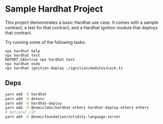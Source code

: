# Sample Hardhat Project

This project demonstrates a basic Hardhat use case. It comes with a sample contract, a test for that contract, and a Hardhat Ignition module that deploys that contract.

Try running some of the following tasks:

```shell
npx hardhat help
npx hardhat test
REPORT_GAS=true npx hardhat test
npx hardhat node
npx hardhat ignition deploy ./ignition/modules/Lock.ts
```

## Deps
```bash
yarn add -D hardhat
yarn add -D dotenv
yarn add -D hardhat-deploy
yarn add -D @nomiclabs/hardhat-ethers hardhat-deploy-ethers ethers
# Optional LSP
yarn add -D @nomicfoundation/solidity-language-server
```
